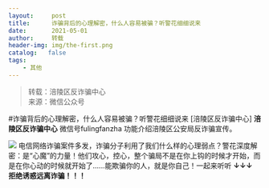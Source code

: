 ```yaml
---
layout:     post
title:      诈骗背后的心理解密，什么人容易被骗？听警花细细说来
date:       2021-05-01
author:     转载
header-img: img/the-first.png
catalog:   false
tags:
    - 其他
---
```


<blockquote><p>转载：涪陵区反诈骗中心<br>
来源：微信公众号</p></blockquote>

#诈骗背后的心理解密，什么人容易被骗？听警花细细说来
[涪陵区反诈骗中心]
**涪陵区反诈骗中心**
微信号fulingfanzha
功能介绍涪陵区公安局反诈骗宣传。

![]({{site.baseurl}}/postimg/Y82ERHRJuDQOQA7sAJzke5sQnPxKAv0z1EkLibmhqJq6tMK85EvdOWwiaa2GiakVtXFY13dsSsrmhQxpGJeI0icu7A.jpeg)
电信网络诈骗案件多发，诈骗分子利用了我们什么样的心理弱点？警花深度解密：是“心魔”的力量！他们攻心，控心，整个骗局不是在你上钩的时候才开始，而是在你心动的时候就开始了......能欺骗你的人，就是你自己！一起来听听
**↓↓↓**
**拒绝诱惑****远离诈骗****！！！**
